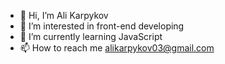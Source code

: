 - 👋 Hi, I’m Ali Karpykov
- 👀 I’m interested in front-end developing
- 🌱 I’m currently learning JavaScript
- 📫 How to reach me alikarpykov03@gmail.com

<!---
alikarpykov/alikarpykov is a ✨ special ✨ repository because its `README.md` (this file) appears on your GitHub profile.
You can click the Preview link to take a look at your changes.
--->
